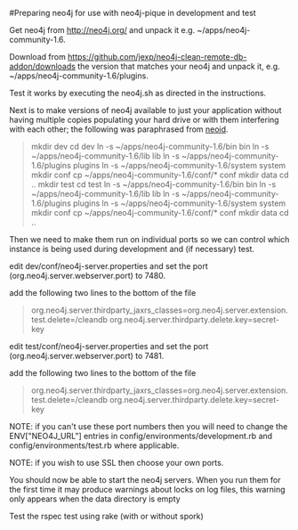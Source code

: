 #Preparing neo4j for use with neo4j-pique in development and test

Get neo4j from http://neo4j.org/ and unpack it e.g. ~/apps/neo4j-community-1.6.

Download from https://github.com/jexp/neo4j-clean-remote-db-addon/downloads the version that matches your neo4j and unpack it, e.g. ~/apps/neo4j-community-1.6/plugins. 

Test it works by executing the neo4j.sh as directed in the instructions. 

Next is to make versions of neo4j available to just your application without having multiple copies populating your hard drive or with them interfering with each other; the following was paraphrased from [neoid](https://github.com/elado/neoid).

> mkdir dev
> cd dev
> ln -s ~/apps/neo4j-community-1.6/bin bin
> ln -s ~/apps/neo4j-community-1.6/lib lib
> ln -s ~/apps/neo4j-community-1.6/plugins plugins
> ln -s ~/apps/neo4j-community-1.6/system system
> mkdir conf
> cp ~/apps/neo4j-community-1.6/conf/* conf
> mkdir data
> cd ..
> mkdir test
> cd test
> ln -s ~/apps/neo4j-community-1.6/bin bin
> ln -s ~/apps/neo4j-community-1.6/lib lib
> ln -s ~/apps/neo4j-community-1.6/plugins plugins
> ln -s ~/apps/neo4j-community-1.6/system system
> mkdir conf
> cp ~/apps/neo4j-community-1.6/conf/* conf
> mkdir data
> cd ..

Then we need to make them run on individual ports so we can control which instance is being used during development and (if necessary) test.

edit dev/conf/neo4j-server.properties and set the port (org.neo4j.server.webserver.port) to 7480.

add the following two lines to the bottom of the file

> org.neo4j.server.thirdparty_jaxrs_classes=org.neo4j.server.extension.test.delete=/cleandb
> org.neo4j.server.thirdparty.delete.key=secret-key

edit test/conf/neo4j-server.properties and set the port (org.neo4j.server.webserver.port) to 7481.

add the following two lines to the bottom of the file

> org.neo4j.server.thirdparty_jaxrs_classes=org.neo4j.server.extension.test.delete=/cleandb
> org.neo4j.server.thirdparty.delete.key=secret-key

NOTE: if you can't use these port numbers then you will need to change the ENV["NEO4J_URL"] entries in config/environments/development.rb and config/environments/test.rb where applicable.

NOTE: if you wish to use SSL then choose your own ports.

You should now be able to start the neo4j servers. When you run them for the first time it may produce warnings about locks on log files, this warning only appears when the data directory is empty

Test the rspec test using rake (with or without spork)

